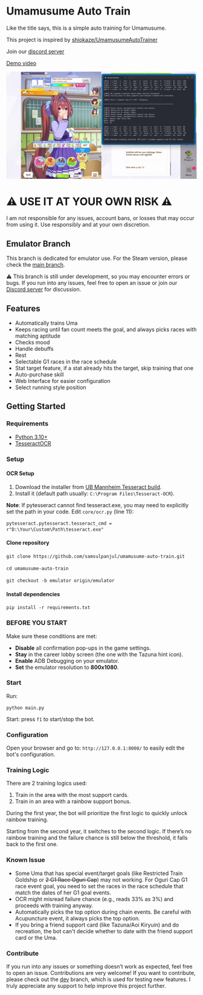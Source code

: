 # Umamusume Auto Train

Like the title says, this is a simple auto training for Umamusume.

This project is inspired by [shiokaze/UmamusumeAutoTrainer](https://github.com/shiokaze/UmamusumeAutoTrainer)

Join our [discord server](https://discord.gg/vKKmYUNZuk)

[Demo video](https://youtu.be/CXSYVD-iMJk)

![Screenshot](screenshot.png)

# ⚠️ USE IT AT YOUR OWN RISK ⚠️

I am not responsible for any issues, account bans, or losses that may occur from using it.
Use responsibly and at your own discretion.

## Emulator Branch

This branch is dedicated for emulator use.
For the Steam version, please check the [main branch](https://github.com/samsulpanjul/umamusume-auto-train).

⚠️ This branch is still under development, so you may encounter errors or bugs.
If you run into any issues, feel free to open an issue
or join our [Discord server](https://discord.gg/vKKmYUNZuk)
for discussion.

## Features

- Automatically trains Uma
- Keeps racing until fan count meets the goal, and always picks races with matching aptitude
- Checks mood
- Handle debuffs
- Rest
- Selectable G1 races in the race schedule
- Stat target feature, if a stat already hits the target, skip training that one
- Auto-purchase skill
- Web Interface for easier configuration
- Select running style position

## Getting Started

### Requirements

- [Python 3.10+](https://www.python.org/downloads/)
- [TesseractOCR](https://github.com/UB-Mannheim/tesseract/wiki)

### Setup

#### OCR Setup

1. Download the installer from [UB Mannheim Tesseract build](https://github.com/UB-Mannheim/tesseract/wiki).
2. Install it (default path usually: `C:\Program Files\Tesseract-OCR`).

**Note**: If pytesseract cannot find tesseract.exe, you may need to explicitly set the path in your code. Edit `core/ocr.py` (line 11):

```
pytesseract.pytesseract.tesseract_cmd = r"D:\Your\Custom\Path\tesseract.exe"
```

#### Clone repository

```
git clone https://github.com/samsulpanjul/umamusume-auto-train.git

cd umamusume-auto-train

git checkout -b emulator origin/emulator
```

#### Install dependencies

```
pip install -r requirements.txt
```

### BEFORE YOU START

Make sure these conditions are met:

- **Disable** all confirmation pop-ups in the game settings.
- **Stay** in the career lobby screen (the one with the Tazuna hint icon).
- **Enable** ADB Debugging on your emulator.
- **Set** the emulator resolution to **800x1080**.

### Start

Run:

```
python main.py
```

Start:
press `f1` to start/stop the bot.

### Configuration

Open your browser and go to: `http://127.0.0.1:8000/` to easily edit the bot's configuration.

### Training Logic

There are 2 training logics used:

1. Train in the area with the most support cards.
2. Train in an area with a rainbow support bonus.

During the first year, the bot will prioritize the first logic to quickly unlock rainbow training.

Starting from the second year, it switches to the second logic. If there’s no rainbow training and the failure chance is still below the threshold, it falls back to the first one.

### Known Issue

- Some Uma that has special event/target goals (like Restricted Train Goldship or ~~2 G1 Race Oguri Cap~~) may not working. For Oguri Cap G1 race event goal, you need to set the races in the race schedule that match the dates of her G1 goal events.
- OCR might misread failure chance (e.g., reads 33% as 3%) and proceeds with training anyway.
- Automatically picks the top option during chain events. Be careful with Acupuncture event, it always picks the top option.
- If you bring a friend support card (like Tazuna/Aoi Kiryuin) and do recreation, the bot can't decide whether to date with the friend support card or the Uma.

### Contribute

If you run into any issues or something doesn’t work as expected, feel free to open an issue.
Contributions are very welcome! If you want to contribute, please check out the [dev](https://github.com/samsulpanjul/umamusume-auto-train/tree/dev) branch, which is used for testing new features. I truly appreciate any support to help improve this project further.
